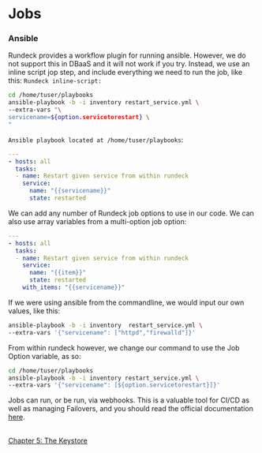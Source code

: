 # Jobs

### Ansible

Rundeck provides a workflow plugin for running ansible. However, we do not support this in DBaaS and it will not work if you try. Instead, we use an inline script jop step, and include everything we need to run the job, like this: 
`Rundeck inline-script:`
```bash
cd /home/tuser/playbooks
ansible-playbook -b -i inventory restart_service.yml \
--extra-vars "\
servicename=${option.servicetorestart} \
"
```
`Ansible playbook located at /home/tuser/playbooks`:
```yaml
---
- hosts: all
  tasks:
  - name: Restart given service from within rundeck
    service:
      name: "{{servicename}}"
      state: restarted
```

We can add any number of Rundeck job options to use in our code. We can also use array variables from a multi-option job option:

```yaml
---
- hosts: all
  tasks:
  - name: Restart given service from within rundeck
    service:
      name: "{{item}}"
      state: restarted
    with_items: "{{servicename}}"
```

If we were using ansible from the commandline, we would input our own values, like this:
```bash
ansible-playbook -b -i inventory  restart_service.yml \
--extra-vars '{"servicename": ["httpd","firewalld"]}'
```
From within rundeck however, we change our command to use the Job Option variable, as so:
```bash
cd /home/tuser/playbooks
ansible-playbook -b -i inventory restart_service.yml \
--extra-vars '{"servicename": [${option.servicetorestart}]}'
```

Jobs can run, or be run, via webhooks. This is a valuable tool for CI/CD as well as managing Failovers, and you should read the official documentation [here](https://docs.rundeck.com/docs/manual/12-webhooks.html#logging).  
<br>

[Chapter 5: The Keystore](05-keys.md)


